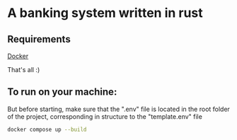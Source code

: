 # A banking system written in rust


## Requirements
[Docker](https://www.docker.com/)

That's all :)


## To run on your machine:
But before starting, make sure that the ".env" file is located in the root folder of the project, corresponding in structure to the "template.env" file

```bash
docker compose up --build
```
